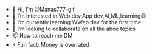 - 👋 Hi, I’m @Manas777-gif
- 👀 I’m interested in Web dev,App dev,AI,ML,learning😄
- 🌱 I’m currently learning WWeb dev for the first time
- 💞️ I’m looking to collaborate on all the aboe topics 
- 📫 How to reach me DM
- ⚡ Fun fact: Money is overrated

<!---
Manas777-gif/Manas777-gif is a ✨ special ✨ repository because its `README.md` (this file) appears on your GitHub profile.
You can click the Preview link to take a look at your changes.
--->
